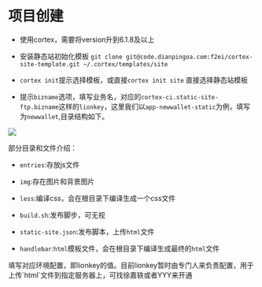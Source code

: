 # 项目创建

- ​使用cortex，需要将version升到6.1.8及以上

- 安装静态站初始化模板 `git clone git@code.dianpingoa.com:f2ei/cortex-site-template.git ~/.cortex/templates/site`

- `cortex init`提示选择模板，或直接`cortex init site` 直接选择静态站模板

- 提示`bizname`选项，填写业务名，对应的`cortex-ci.static-site-ftp.bizname`这样的`lionkey​`，这里我们以`app-newwallet-static`为例，填写为`newwallet`,目录结构如下。

<img src="/images/1.png"/>

部分目录和文件介绍：
 
- `​​entries`:存放js文件

- `img`:存在图片和背景图片

- `less`:编译css，会在根目录下编译生成一个css文件

- `build.sh`:发布脚步，可无视

- `static-site.json`:发布脚本，上传`html`文件

- `handlebar`:`html`模板文件，会在根目录下编译生成最终的`html`文件

<aside class="notice">
填写对应环境配置，即lionkey的值。目前lionkey暂时由专门人来负责配置，用于上传`html`文件到指定服务器上，可找徐嘉轶或者YYY来开通
</aside>